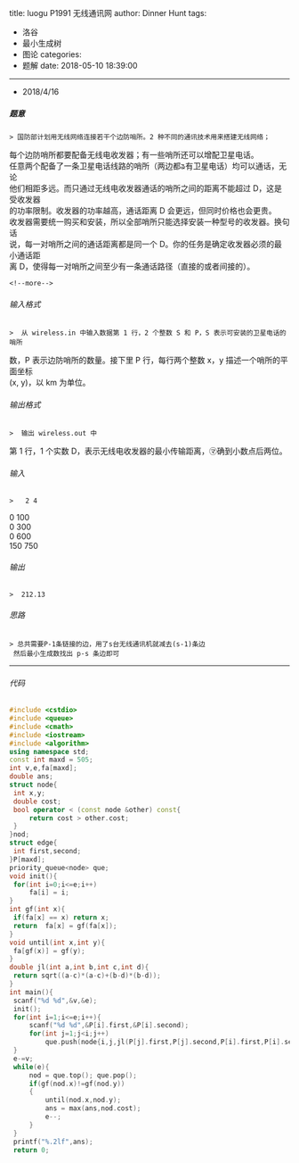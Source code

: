 title: luogu P1991 无线通讯网
author: Dinner Hunt
tags:
  - 洛谷
  - 最小生成树
  - 图论
categories:
  - 题解
date: 2018-05-10 18:39:00
---
* 2018/4/16

 ##### 题意  
    > 国防部计划用无线网络连接若干个边防哨所。2 种不同的通讯技术用来搭建无线网络；  
每个边防哨所都要配备无线电收发器；有一些哨所还可以增配卫星电话。  
任意两个配备了一条卫星电话线路的哨所（两边都ᤕ有卫星电话）均可以通话，无论  
他们相距多远。而只通过无线电收发器通话的哨所之间的距离不能超过 D，这是受收发器  
的功率限制。收发器的功率越高，通话距离 D 会更远，但同时价格也会更贵。  
收发器需要统一购买和安装，所以全部哨所只能选择安装一种型号的收发器。换句话  
说，每一对哨所之间的通话距离都是同一个 D。你的任务是确定收发器必须的最小通话距  
离 D，使得每一对哨所之间至少有一条通话路径（直接的或者间接的）。
    
    <!--more-->

 ###### 输入格式
    >  从 wireless.in 中输入数据第 1 行，2 个整数 S 和 P，S 表示可安装的卫星电话的哨所  
数，P 表示边防哨所的数量。接下里 P 行，每行两个整数 x，y 描述一个哨所的平面坐标  
(x, y)，以 km 为单位。

 ######  输出格式  
    >  输出 wireless.out 中  
第 1 行，1 个实数 D，表示无线电收发器的最小传输距离，㋮确到小数点后两位。

 ######  输入  
    >   2 4  
0 100  
0 300  
0 600  
150 750 

 ######  输出
    >  212.13

 ###### 思路  
    > 总共需要P-1条链接的边，用了s台无线通讯机就减去(s-1)条边  
     然后最小生成数找出 p-s 条边即可
---       
 ###### 代码
      
   ```cpp
#include <cstdio>
#include <queue>
#include <cmath>
#include <iostream>
#include <algorithm>
using namespace std;
const int maxd = 505;
int v,e,fa[maxd];
double ans;
struct node{
    int x,y;
    double cost;
    bool operator < (const node &other) const{
        return cost > other.cost;
    }
}nod;
struct edge{
    int first,second;
}P[maxd];
priority_queue<node> que;
void init(){
    for(int i=0;i<=e;i++)
        fa[i] = i;
}
int gf(int x){
    if(fa[x] == x) return x;
    return  fa[x] = gf(fa[x]);
}
void until(int x,int y){
    fa[gf(x)] = gf(y);
}
double jl(int a,int b,int c,int d){
    return sqrt((a-c)*(a-c)+(b-d)*(b-d));
}
int main(){
    scanf("%d %d",&v,&e);
    init();
    for(int i=1;i<=e;i++){
        scanf("%d %d",&P[i].first,&P[i].second);
        for(int j=1;j<i;j++)
            que.push(node{i,j,jl(P[j].first,P[j].second,P[i].first,P[i].second)});
    }
    e-=v;
    while(e){
        nod = que.top(); que.pop();
        if(gf(nod.x)!=gf(nod.y))
        {
            until(nod.x,nod.y);
            ans = max(ans,nod.cost);
            e--;
        }
    }
    printf("%.2lf",ans);
    return 0;
 ```